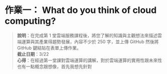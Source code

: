 # 作業一： What do you think of cloud computing?

> **說明**：在完成第 1 堂雲端服務課程後，將您了解的知識與主觀想法來描述雲端運算與其產業得趨勢發展，內容不少於 250 字，並上傳 GitHub 然後將 GitHub 鍵結貼在表單上傳作業。  
**截止日期**：3/22  
**心得**：在經過第一堂課對雲端運算的講解，對於雲端運算的實用性跟未來性也有一點概念跟想像，首先我想先針對
